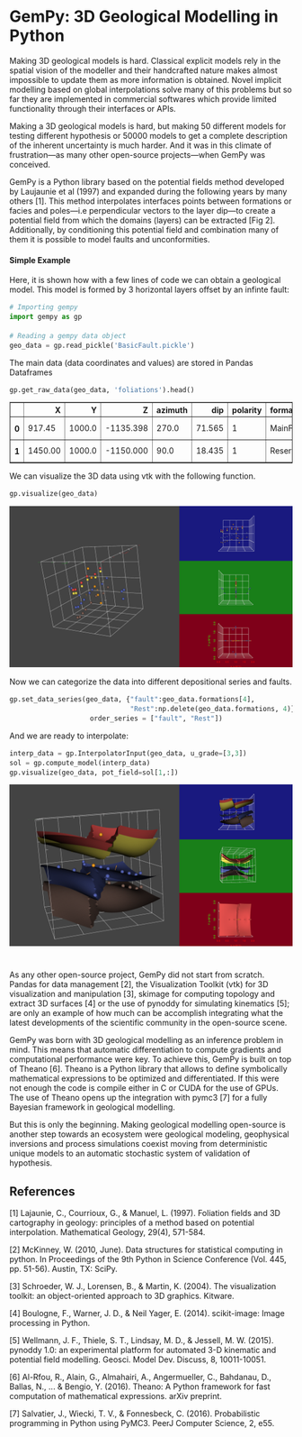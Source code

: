 # GemPy: 3D Geological Modelling in Python

Making 3D geological models is hard. Classical explicit models
rely in the spatial vision of the modeller and their handcrafted
nature makes almost impossible to update them as more
information is obtained. Novel implicit modelling based on global
 interpolations solve many of this problems but so far they are
 implemented in commercial softwares which provide limited
 functionality through their interfaces or APIs.

 Making a 3D geological models is hard, but making 50 different
 models for testing different hypothesis or 50000 models to get
 a complete description of the inherent uncertainty is much harder. And
 it was in this climate of frustration—as many other open-source
 projects—when GemPy was conceived.

 GemPy is a Python library based on the potential fields method developed
 by Laujaunie et al (1997) and expanded during the following years by
 many others [1].
 This method interpolates interfaces points between formations or facies
 and poles—i.e perpendicular vectors to the layer dip—to create a potential
 field from which the domains (layers) can be extracted [Fig 2]. Additionally,
 by  conditioning this potential field and combination many of them it is
 possible to model faults and unconformities.

#### Simple Example

Here, it is shown how with a few lines of code we can obtain a geological model. This
model is formed by 3 horizontal layers offset by an infinte fault:

```python
# Importing gempy
import gempy as gp

# Reading a gempy data object
geo_data = gp.read_pickle('BasicFault.pickle')
```
The main data (data coordinates and values) are stored in Pandas Dataframes

```python
gp.get_raw_data(geo_data, 'foliations').head()
```

<div>

<table border="1" class="dataframe">
  <thead>
    <tr style="text-align: right;">
      <th></th>
      <th>X</th>
      <th>Y</th>
      <th>Z</th>
      <th>azimuth</th>
      <th>dip</th>
      <th>polarity</th>
      <th>formation</th>
      <th>series</th>
      <th>order_series</th>
      <th>G_x</th>
      <th>G_y</th>
      <th>G_z</th>
      <th>isFault</th>
    </tr>
  </thead>
  <tbody>
    <tr>
      <th>0</th>
      <td>917.45</td>
      <td>1000.0</td>
      <td>-1135.398</td>
      <td>270.0</td>
      <td>71.565</td>
      <td>1</td>
      <td>MainFault</td>
      <td>fault</td>
      <td>1</td>
      <td>-0.948683</td>
      <td>-1.742702e-16</td>
      <td>0.316229</td>
      <td>True</td>
    </tr>
    <tr>
      <th>1</th>
      <td>1450.00</td>
      <td>1000.0</td>
      <td>-1150.000</td>
      <td>90.0</td>
      <td>18.435</td>
      <td>1</td>
      <td>Reservoir</td>
      <td>Rest</td>
      <td>2</td>
      <td>0.316229</td>
      <td>1.936342e-17</td>
      <td>0.948683</td>
      <td>False</td>
    </tr>
  </tbody>
</table>
</div>

We can visualize the 3D data using vtk with the following function.
```python
gp.visualize(geo_data)
```
![png](../figures/GemPyInputData.png)

Now we can categorize the data into different depositional series and faults.
```python
gp.set_data_series(geo_data, {"fault":geo_data.formations[4], 
                              "Rest":np.delete(geo_data.formations, 4)},
                    order_series = ["fault", "Rest"])
```
And we are ready to interpolate:
```python
interp_data = gp.InterpolatorInput(geo_data, u_grade=[3,3])
sol = gp.compute_model(interp_data)
gp.visualize(geo_data, pot_field=sol[1,:])
```

![png](../figures/GemPyOutput.png)


# 
As any other open-source project, GemPy
 did not start from scratch. Pandas for data management [2], the
 Visualization Toolkit (vtk) for 3D visualization and manipulation [3],
 skimage for computing topology and extract 3D surfaces [4] or the use
  of  pynoddy for simulating kinematics [5]; are only an
  example of how much can be accomplish integrating what the latest developments
   of the scientific community in the open-source scene.

 GemPy was born with 3D geological modelling as an inference problem
  in mind. This means that automatic differentiation to compute gradients
   and computational performance were key. To achieve this, GemPy is built
   on top of Theano [6]. Theano is a Python library that allows to define
   symbolically mathematical expressions to be optimized and differentiated.
   If this were not enough the code is compile  either in C or CUDA for the use of
   GPUs. The use of Theano opens up the integration with pymc3 [7] for a
   fully Bayesian framework in geological modelling.

 But this is only the beginning. Making geological modelling open-source
 is another step towards an ecosystem were geological modeling, geophysical
 inversions and process simulations coexist moving from deterministic
  unique models to an automatic stochastic system of validation of hypothesis.


## References 

[1] Lajaunie, C., Courrioux, G., & Manuel, L. (1997). Foliation fields and 3D cartography in geology: principles of a method based on potential interpolation. Mathematical Geology, 29(4), 571-584.

[2] McKinney, W. (2010, June). Data structures for statistical computing in python. In Proceedings of the 9th Python in Science Conference (Vol. 445, pp. 51-56). Austin, TX: SciPy.

[3] Schroeder, W. J., Lorensen, B., & Martin, K. (2004). The visualization toolkit: an object-oriented approach to 3D graphics. Kitware.

[4] Boulogne, F., Warner, J. D., & Neil Yager, E. (2014). scikit-image: Image processing in Python.

[5] Wellmann, J. F., Thiele, S. T., Lindsay, M. D., & Jessell, M. W. (2015). pynoddy 1.0: an experimental platform for automated 3-D kinematic and potential field modelling. Geosci. Model Dev. Discuss, 8, 10011-10051.

[6] Al-Rfou, R., Alain, G., Almahairi, A., Angermueller, C., Bahdanau, D., Ballas, N., ... & Bengio, Y. (2016). Theano: A Python framework for fast computation of mathematical expressions. arXiv preprint.

[7] Salvatier, J., Wiecki, T. V., & Fonnesbeck, C. (2016). Probabilistic programming in Python using PyMC3. PeerJ Computer Science, 2, e55.

